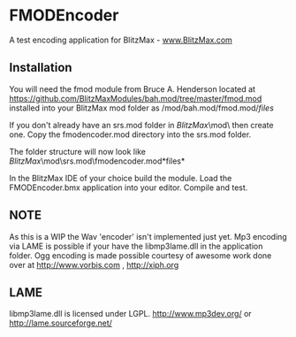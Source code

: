FMODEncoder
===========
A test encoding application for BlitzMax - www.BlitzMax.com

Installation
-------------
You will need the fmod module from Bruce A. Henderson located at
https://github.com/BlitzMaxModules/bah.mod/tree/master/fmod.mod
installed into your BlitzMax mod folder as /mod/bah.mod/fmod.mod/*files*

If you don't already have an srs.mod folder in *BlitzMax*\mod\ then create one.
Copy the fmodencoder.mod directory into the srs.mod folder.

The folder structure will now look like *BlitzMax*\mod\srs.mod\fmodencoder.mod\*files*

In the BlitzMax IDE of your choice build the module.
Load the FMODEncoder.bmx application into your editor. Compile and test.
    
NOTE
----
As this is a WIP the Wav 'encoder' isn't implemented just yet.
Mp3 encoding via LAME is possible if your have the libmp3lame.dll in the application folder.
Ogg encoding is made possible courtesy of awesome work done over at http://www.vorbis.com , http://xiph.org

LAME
----
libmp3lame.dll is licensed under LGPL.
http://www.mp3dev.org/ or http://lame.sourceforge.net/
